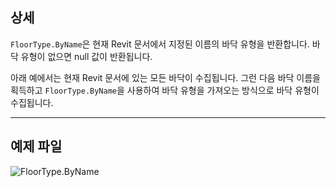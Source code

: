 ## 상세
`FloorType.ByName`은 현재 Revit 문서에서 지정된 이름의 바닥 유형을 반환합니다. 바닥 유형이 없으면 null 값이 반환됩니다.

아래 예에서는 현재 Revit 문서에 있는 모든 바닥이 수집됩니다. 그런 다음 바닥 이름을 획득하고 `FloorType.ByName`을 사용하여 바닥 유형을 가져오는 방식으로 바닥 유형이 수집됩니다.
___
## 예제 파일

![FloorType.ByName](./Revit.Elements.FloorType.ByName_img.jpg)
